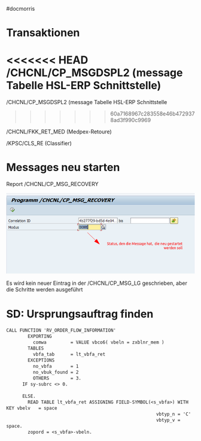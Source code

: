#docmorris

# Transaktionen

<<<<<<< HEAD
/CHCNL/CP_MSGDSPL2 (message Tabelle HSL-ERP Schnittstelle)
=======
/CHCNL/CP_MSGDSPL2 (message Tabelle HSL-ERP Schnittstelle
>>>>>>> 60a7168967c283558e46b4729378ad3f990c9969

/CHCNL/FKK_RET_MED (Medpex-Retoure)

/KPSC/CLS_RE (Classifier)

# Messages neu starten

Report /CHCNL/CP_MSG_RECOVERY

![](../media/DM_restart_Message_report.png)

Es wird kein neuer Eintrag in der /CHCNL/CP_MSG_LG geschrieben, aber die Schritte werden ausgeführt

# SD: Ursprungsauftrag finden

```
CALL FUNCTION 'RV_ORDER_FLOW_INFORMATION'
        EXPORTING
          comwa         = VALUE vbco6( vbeln = zxblnr_mem )
        TABLES
          vbfa_tab      = lt_vbfa_ret
        EXCEPTIONS
          no_vbfa       = 1
          no_vbuk_found = 2
          OTHERS        = 3.
      IF sy-subrc <> 0.

      ELSE.
        READ TABLE lt_vbfa_ret ASSIGNING FIELD-SYMBOL(<s_vbfa>) WITH KEY vbelv   = space
                                                        vbtyp_n = 'C'
                                                        vbtyp_v = space.
        zopord = <s_vbfa>-vbeln.
```

